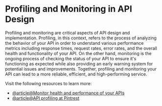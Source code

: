 # Profiling and Monitoring in API Design 

Profiling and monitoring are critical aspects of API design and implementation. Profiling, in this context, refers to the process of analyzing the behavior of your API in order to understand various performance metrics including response times, request rates, error rates, and the overall health and functionality of your API. On the other hand, monitoring is the ongoing process of checking the status of your API to ensure it's functioning as expected while also providing an early warning system for potential issues and improvements. Together, profiling and monitoring your API can lead to a more reliable, efficient, and high-performing service.

Visit the following resources to learn more:

- [@article@Monitor health and performance of your APIs](https://learning.postman.com/docs/monitoring-your-api/intro-monitors/)
- [@article@API profiling at Pintrest](https://medium.com/pinterest-engineering/api-profiling-at-pinterest-6fa9333b4961)